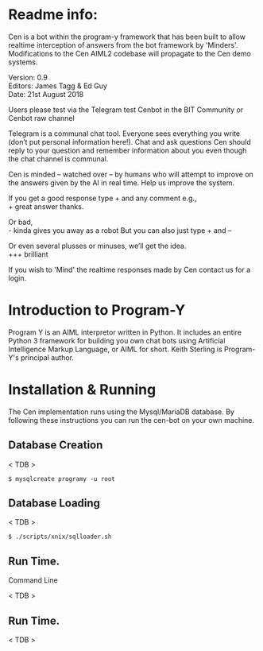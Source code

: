 # Readme info:

Cen is a bot within the program-y framework that has been built to allow realtime interception of answers from the bot framework by 'Minders'. Modifications to the Cen AIML2 codebase will propagate to the Cen demo systems.

Version: 0.9 <br/>
Editors: James Tagg & Ed Guy <br/>
Date: 21st August 2018 <br/>

Users please test via the Telegram test Cenbot in the BIT Community or Cenbot raw channel

Telegram is a communal chat tool. Everyone sees everything you write (don’t put personal information here!). Chat and ask questions Cen should reply to your question and remember information about you even though the chat channel is communal. 

Cen is minded – watched over – by humans who will attempt to improve on the answers given by the AI in real time. Help us improve the system. 

If you get a good response type + and any comment e.g.,<br/>
\+ great answer thanks.

Or bad,<br/>
\- kinda gives you away as a robot
But you can also just type + and –

Or even several plusses or minuses, we’ll get the idea.<br/>
\+++ brilliant

If you wish to 'Mind' the realtime responses made by Cen contact us for a login.

# Introduction to Program-Y

Program Y is an AIML interpretor written in Python. It includes an entire Python 3 framework for building you own chat bots using
Artificial Intelligence Markup Language, or AIML for short. Keith Sterling is Program-Y's principal author.

# Installation & Running 

The Cen implementation runs using the Mysql/MariaDB database. By following these instructions
you can run the cen-bot on your own machine. 

## Database Creation 
< TDB >
```
$ mysqlcreate programy -u root
```

## Database Loading
< TDB >
```
$ ./scripts/xnix/sqlloader.sh
```

## Run Time. 
 Command Line

< TDB >
## Run Time. 


< TDB >


